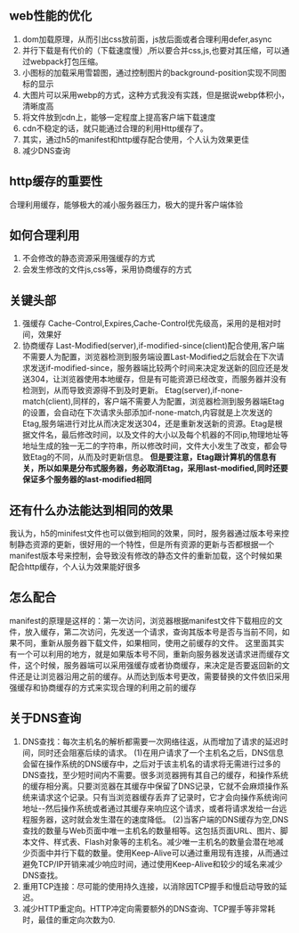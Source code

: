 ## web性能的优化
1. dom加载原理，从而引出css放前面，js放后面或者合理利用defer,async
2. 并行下载是有代价的（下载速度慢）,所以要合并css,js,也要对其压缩，可以通过webpack打包压缩。
3. 小图标的加载采用雪碧图，通过控制图片的background-position实现不同图标的显示
4. 大图片可以采用webp的方式，这种方式我没有实践，但是据说webp体积小，清晰度高
5. 将文件放到cdn上，能够一定程度上提高客户端下载速度
6. cdn不稳定的话，就只能通过合理的利用Http缓存了。
7. 其实，通过h5的manifest和http缓存配合使用，个人认为效果更佳
8. 减少DNS查询
<!-- 8. 合理利用ajax的缓存，这里不是很清楚，还有点问题 -->

## http缓存的重要性
合理利用缓存，能够极大的减小服务器压力，极大的提升客户端体验

## 如何合理利用
1. 不会修改的静态资源采用强缓存的方式
2. 会发生修改的文件js,css等，采用协商缓存的方式

## 关键头部
1. 强缓存
    Cache-Control,Expires,Cache-Control优先级高，采用的是相对时间，效果好
2. 协商缓存
    Last-Modified(server),if-modified-since(client)配合使用,客户端不需要人为配置，浏览器检测到服务端设置Last-Modified之后就会在下次请求发送if-modified-since，服务器端比较两个时间来决定发送新的回应还是发送304，让浏览器使用本地缓存，但是有可能资源已经改变，而服务器并没有检测到，从而导致资源得不到及时更新。
    Etag(server),if-none-match(client),同样的，客户端不需要人为配置，浏览器检测到服务器端Etag的设置，会自动在下次请求头部添加if-none-match,内容就是上次发送的Etag,服务端进行对比从而决定发送304，还是重新发送新的资源。Etag是根据文件名，最后修改时间，以及文件的大小以及每个机器的不同ip,物理地址等地址生成的独一无二的字符串，所以修改时间，文件大小发生了改变，都会导致Etag的不同，从而及时更新信息。 **但是要注意，Etag跟计算机的信息有关，所以如果是分布式服务器，务必取消Etag，采用last-modified,同时还要保证多个服务器的last-modified相同**

## 还有什么办法能达到相同的效果
我认为，h5的minifest文件也可以做到相同的效果，同时，服务器通过版本号来控制静态资源的更新，很好用的一个特性，但是所有资源的更新与否都根据一个manifest版本号来控制，会导致没有修改的静态文件的重新加载，这个时候如果配合http缓存，个人认为效果能好很多

## 怎么配合
manifest的原理是这样的：第一次访问，浏览器根据manifest文件下载相应的文件，放入缓存，第二次访问，先发送一个请求，查询其版本号是否与当前不同，如果不同，重新从服务器下载文件，如果相同，使用之前缓存的文件。
这里面其实有一个可以利用的地方，就是如果版本号不同，重新向服务器发送请求进而缓存文件，这个时候，服务器端可以采用强缓存或者协商缓存，来决定是否要返回新的文件还是让浏览器沿用之前的缓存。从而达到版本号更改，需要替换的文件依旧采用强缓存和协商缓存的方式来实现合理的利用之前的缓存

## 关于DNS查询
1. DNS查找：每次主机名的解析都需要一次网络往返，从而增加了请求的延迟时间，同时还会阻塞后续的请求。
(1)在用户请求了一个主机名之后，DNS信息会留在操作系统的DNS缓存中，之后对于该主机名的请求将无需进行过多的DNS查找，至少短时间内不需要。很多浏览器拥有其自己的缓存，和操作系统的缓存相分离。只要浏览器在其缓存中保留了DNS记录，它就不会麻烦操作系统来请求这个记录。只有当浏览器缓存丢弃了记录时，它才会向操作系统询问地址--然后操作系统或者通过其缓存来响应这个请求，或者将请求发给一台远程服务器，这时就会发生潜在的速度降低。
(2)当客户端的DNS缓存为空,DNS查找的数量与Web页面中唯一主机名的数量相等。这包括页面URL、图片、脚本文件、样式表、Flash对象等的主机名。减少唯一主机名的数量会潜在地减少页面中并行下载的数量。使用Keep-Alive可以通过重用现有连接，从而通过避免TCP/IP开销来减少响应时间，通过使用Keep-Alive和较少的域名来减少DNS查找。
2. 重用TCP连接：尽可能的使用持久连接，以消除因TCP握手和慢启动导致的延迟。
3. 减少HTTP重定向。HTTP冲定向需要额外的DNS查询、TCP握手等非常耗时，最佳的重定向次数为0.
